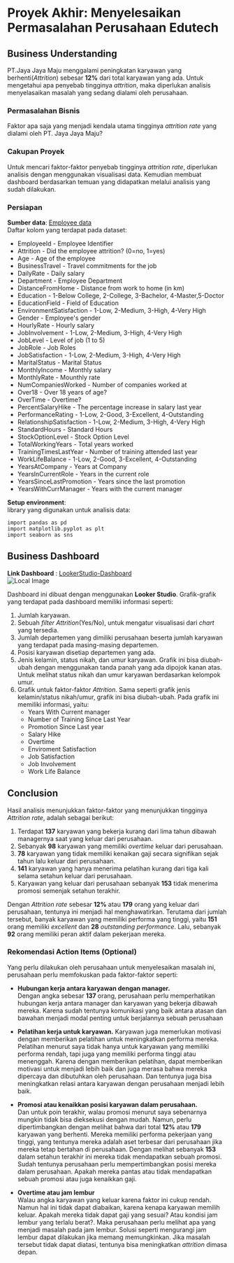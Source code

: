 # Proyek Akhir: Menyelesaikan Permasalahan Perusahaan Edutech

## Business Understanding

PT.Jaya Jaya Maju menggalami peningkatan karyawan yang berhenti(_Attrition_) sebesar **12%** dari total karyawan yang ada. Untuk mengetahui apa penyebab tingginya _attrition_, maka diperlukan analisis menyelasaikan masalah yang sedang dialami oleh perusahaan.

### Permasalahan Bisnis

Faktor apa saja yang menjadi kendala utama tingginya _attrition rate_ yang dialami oleh PT. Jaya Jaya Maju?

### Cakupan Proyek

Untuk mencari faktor-faktor penyebab tingginya _attrition rate_, diperlukan analisis dengan menggunakan visualisasi data. Kemudian membuat dashboard berdasarkan temuan yang didapatkan melalui analisis yang sudah dilakukan.

### Persiapan

**Sumber data**: [Employee data](https://github.com/dicodingacademy/dicoding_dataset/tree/main/employee)  
Daftar kolom yang terdapat pada dataset:
* EmployeeId - Employee Identifier
* Attrition - Did the employee attrition? (0=no, 1=yes)
* Age - Age of the employee
* BusinessTravel - Travel commitments for the job
* DailyRate - Daily salary
* Department - Employee Department
* DistanceFromHome - Distance from work to home (in km)
* Education - 1-Below College, 2-College, 3-Bachelor, 4-Master,5-Doctor
* EducationField - Field of Education
* EnvironmentSatisfaction - 1-Low, 2-Medium, 3-High, 4-Very High
* Gender - Employee's gender
* HourlyRate - Hourly salary
* JobInvolvement - 1-Low, 2-Medium, 3-High, 4-Very High
* JobLevel - Level of job (1 to 5)
* JobRole - Job Roles
* JobSatisfaction - 1-Low, 2-Medium, 3-High, 4-Very High
* MaritalStatus - Marital Status
* MonthlyIncome - Monthly salary
* MonthlyRate - Mounthly rate
* NumCompaniesWorked - Number of companies worked at
* Over18 - Over 18 years of age?
* OverTime - Overtime?
* PercentSalaryHike - The percentage increase in salary last year
* PerformanceRating - 1-Low, 2-Good, 3-Excellent, 4-Outstanding
* RelationshipSatisfaction - 1-Low, 2-Medium, 3-High, 4-Very High
* StandardHours - Standard Hours
* StockOptionLevel - Stock Option Level
* TotalWorkingYears - Total years worked
* TrainingTimesLastYear - Number of training attended last year
* WorkLifeBalance - 1-Low, 2-Good, 3-Excellent, 4-Outstanding
* YearsAtCompany - Years at Company
* YearsInCurrentRole - Years in the current role
* YearsSinceLastPromotion - Years since the last promotion
* YearsWithCurrManager - Years with the current manager


**Setup environment**:  
library yang digunakan untuk analisis data:
```
import pandas as pd
import matplotlib.pyplot as plt
import seaborn as sns
```

## Business Dashboard

**Link Dashboard** : [LookerStudio-Dashboard](https://lookerstudio.google.com/u/0/reporting/ef868bae-f17f-471e-b8d2-5fd997eb6f12/page/B81aE)  
![Local Image](ichsanelf-dashboard%20(2).JPG)    

Dashboard ini dibuat dengan menggunakan **Looker Studio**. Grafik-grafik yang terdapat pada dashboard memiliki informasi seperti:
1. Jumlah karyawan. 
2. Sebuah _filter Attrition_(Yes/No), untuk mengatur visualisasi dari _chart_ yang tersedia.
3. Jumlah departemen yang dimiliki perusahaan beserta jumlah karyawan yang terdapat pada masing-masing departemen.
4. Posisi karyawan disetiap departemen yang ada.
5. Jenis kelamin, status nikah, dan umur karyawan. Grafik ini bisa diubah-ubah dengan menggunakan tanda panah yang ada dipojok kanan atas. Untuk melihat status nikah dan umur karyawan berdasarkan kelompok umur.
6. Grafik untuk faktor-faktor _Attrition_. Sama seperti grafik jenis kelamin/status nikah/umur, grafik ini bisa diubah-ubah. Pada grafik ini memiliki informasi, yaitu:
    * Years With Current manager
    * Number of Training Since Last Year 
	* Promotion Since Last year
	* Salary Hike
	* Overtime
	* Enviroment Satisfaction
	* Job Satisfaction
	* Job Involvement
	* Work Life Balance
## Conclusion

Hasil analisis menunjukkan faktor-faktor yang menunjukkan tingginya _Attrition rate_, adalah sebagai berikut:
1. Terdapat **137** karyawan yang bekerja kurang dari lima tahun dibawah managernya saat yang keluar dari perusahaan.
2. Sebanyak **98** karyawan yang memiliki _overtime_ keluar dari perusahaan.
3. **78** karyawan yang tidak memiliki kenaikan gaji secara signifikan sejak tahun lalu keluar dari perusahaan.
4. **141** karyawan yang hanya menerima pelatihan kurang dari tiga kali selama setahun keluar dari perusahaan.
5. Karyawan yang keluar dari perusahaan sebanyak **153** tidak menerima promosi semenjak setahun terakhir.

Dengan _Attrition rate_ sebesar **12%** atau **179** orang yang keluar dari perusahaan, tentunya ini menjadi hal menghawatirkan. Terutama dari jumlah tersebut, banyak karyawan yang memiliki performa yang tinggi, yaitu **151** orang memiliki _excellent_ dan **28** _outstanding performance_. Lalu, sebanyak **92** orang memiliki peran aktif dalam pekerjaan mereka. 


### Rekomendasi Action Items (Optional)

Yang perlu dilakukan oleh perusahaan untuk menyelesaikan masalah ini, perusahaan perlu memfokuskan pada faktor-faktor seperti:
* **Hubungan kerja antara karyawan dengan manager.**  
Dengan angka sebesar **137** orang, perusahaan perlu memperhatikan hubungan kerja antara manager dan karyawan yang bekerja dibawah mereka. Karena sudah tentunya komunikasi yang baik antara atasan dan bawahan menjadi modal penting untuk berjalannya sebuah perusahaan

* **Pelatihan kerja untuk karyawan.**
Karyawan juga memerlukan motivasi dengan memberikan pelatihan untuk meningkatkan performa mereka. Pelatihan menurut saya tidak hanya untuk karyawan yang memiliki performa rendah, tapi juga yang memiliki performa tinggi atau menenggah. Karena dengan memberikan pelatihan, dapat memberikan motivasi untuk menjadi lebih baik dan juga merasa bahwa mereka dipercaya dan dibutuhkan oleh perusahaan. Dan tentunya juga bisa meningkatkan relasi antara karyawan dengan perusahaan menjadi lebih baik.  

* **Promosi atau kenaikkan posisi karyawan dalam perusahaan.**  
Dan untuk poin terakhir, walau promosi menurut saya sebenarnya mungkin tidak bisa dieksekusi dengan mudah. Namun, perlu dipertimbangkan dengan melihat bahwa dari total **12%** atau **179** karyawan yang berhenti. Mereka memiliki performa pekerjaan yang tinggi, yang tentunya mereka adalah aset terbesar dari perusahaan jika mereka tetap bertahan di perusahaan. Dengan melihat sebanyak **153** dalam setahun terakhir ini mereka tidak mendapatkan sebuah promosi. Sudah tentunya perusahaan perlu mempertimbangkan posisi mereka dalam perusahaan. Apakah mereka pantas atau tidak mendapatkan sebuah promosi atau juga kenaikkan gaji.

* **Overtime atau jam lembur**  
Walau angka karyawan yang keluar karena faktor ini cukup rendah. Namun hal ini tidak dapat diabaikan, karena kenapa karyawan memilih keluar. Apakah mereka tidak dapat gaji yang sesuai? Atau kondisi jam lembur yang terlalu berat?. Maka perusahaan perlu melihat apa yang menjadi masalah pada jam lembur. Solusi seperti mengurangi jam lembur dapat dilakukan jika memang memungkinkan. Jika masalah tersebut tidak dapat diatasi, tentunya bisa meningkatkan _attrition_ dimasa depan.
